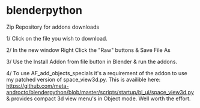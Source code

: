 blenderpython
=============

Zip Repository for addons downloads

1/ Click on the file you wish to download.

2/ In the new window Right Click the "Raw" buttons & Save File As

3/ Use the Install Addon from file button in Blender & run the addons.

4/ To use AF_add_objects_specials it's a requirement of the addon to use my patched version of space_view3d.py.
This is availible here: https://github.com/meta-androcto/blenderpython/blob/master/scripts/startup/bl_ui/space_view3d.py
& provides compact 3d view menu's in Object mode. Well worth the effort.